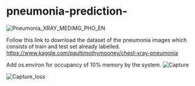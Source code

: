 # pneumonia-prediction-

![Pneumonia_XRAY_MEDIMG_PHO_EN](https://user-images.githubusercontent.com/44967770/55675967-4d0f0e00-58e8-11e9-9620-0436ca6a7bd3.png)

 Follow this link to download the dataset of the pneumonia images which consists of train and test set already labelled. 
https://www.kaggle.com/paultimothymooney/chest-xray-pneumonia 

Add os.environ for occupancy of 10% memory by the system. 
![Capture](https://user-images.githubusercontent.com/44967770/55675951-22bd5080-58e8-11e9-903c-a7c0c675169e.PNG)

![Capture_loss](https://user-images.githubusercontent.com/44967770/55675955-2b158b80-58e8-11e9-976b-f8ff25b641d8.PNG)

